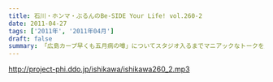 ```yaml
---
title: 石川・ホンマ・ぶるんのBe-SIDE Your Life! vol.260-2
date: 2011-04-27
tags: ['2011年', '2011年04月']
draft: false
summary: 「広島カープ早くも五月病の噂」についてスタジオ入るまでマニアックなトークを展開。ぶるんさん・・・今年はまだ一回も観戦に行っていないそうです～～～NAMAE
---
```


http://project-phi.ddo.jp/ishikawa/ishikawa260_2.mp3
